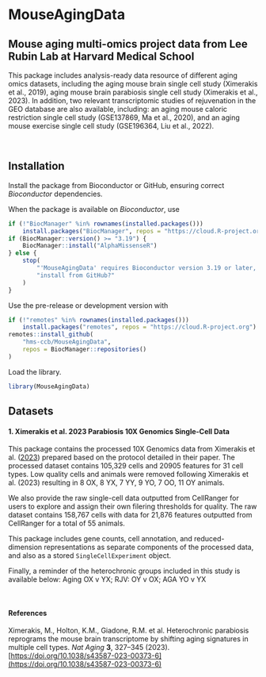 # MouseAgingData

## Mouse aging multi-omics project data from Lee Rubin Lab at Harvard Medical School

This package includes analysis-ready data resource of different 
aging omics datasets, including the aging mouse brain single cell study 
(Ximerakis et al., 2019), aging mouse brain parabiosis single cell study 
(Ximerakis et al., 2023). In addition, two relevant transcriptomic studies of 
rejuvenation in the GEO database are also available, including: an aging mouse 
caloric restriction single cell study (GSE137869, Ma et al., 2020), and an 
aging mouse exercise single cell study (GSE196364, Liu et al., 2022). 

<br>


## Installation

Install the package from Bioconductor or GitHub, ensuring correct
*Bioconductor* dependencies.

When the package is available on *Bioconductor*, use

``` r
if (!"BiocManager" %in% rownames(installed.packages()))
    install.packages("BiocManager", repos = "https://cloud.R-project.org")
if (BiocManager::version() >= "3.19") {
    BiocManager::install("AlphaMissenseR")
} else {
    stop(
        "'MouseAgingData' requires Bioconductor version 3.19 or later, ",
        "install from GitHub?"
    )
}
```

Use the pre-release or development version with

``` r
if (!"remotes" %in% rownames(installed.packages()))
    install.packages("remotes", repos = "https://cloud.R-project.org")
remotes::install_github(
    "hms-ccb/MouseAgingData",
    repos = BiocManager::repositories()
)
```

Load the library.

``` r
library(MouseAgingData)
```

## Datasets

#### 1. Ximerakis et al. 2023 Parabiosis 10X Genomics Single-Cell Data

This package contains the processed 10X Genomics data from Ximerakis et al. ([2023](https://www.nature.com/articles/s43587-023-00373-6)) prepared based on 
the protocol detailed in their paper. The processed dataset contains 
105,329 cells and 20905 features for 31 cell types. Low quality cells and 
animals were removed following Ximerakis et al. (2023) resulting in 8 OX, 8 YX, 
7 YY, 9 YO, 7 OO, 11 OY animals.

We also provide the raw single-cell data outputted from CellRanger 
for users to explore and assign their own filering thresholds for quality. The 
raw dataset contains 158,767 cells with data for 21,876 features outputted from 
CellRanger for a total of 55 animals.

This package includes gene counts, cell annotation, and reduced-dimension 
representations as separate components of the processed data, and also as a 
stored `SingleCellExperiment` object.

Finally, a reminder of the heterochronic groups included in this study is available below:
Aging OX v YX; RJV: OY v OX; AGA YO v YX

<br>


#### References

Ximerakis, M., Holton, K.M., Giadone, R.M. et al. Heterochronic parabiosis 
reprograms the mouse brain transcriptome by shifting aging signatures in 
multiple cell types. *Nat Aging* __3__, 327–345 (2023). 
[https://doi.org/10.1038/s43587-023-00373-6](https://doi.org/10.1038/s43587-023-00373-6)



